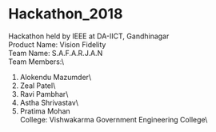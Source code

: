 # Hackathon_2018
Hackathon held by IEEE at DA-IICT, Gandhinagar\
Product Name: Vision Fidelity\
Team Name: S.A.F.A.R.J.A.N\
Team Members:\
1) Alokendu Mazumder\
2) Zeal Patel\
3) Ravi Pambhar\
4) Astha Shrivastav\
5) Pratima Mohan\
College: Vishwakarma Government Engineering College\


